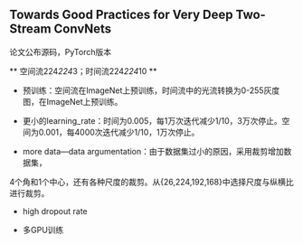 ## Towards Good Practices for Very Deep Two-Stream ConvNets

论文公布源码，PyTorch版本

** 空间流224*224*3；时间流224*224*10 **

- 预训练：空间流在ImageNet上预训练，时间流中的光流转换为0-255灰度图，在ImageNet上预训练。

- 更小的learning_rate：时间为0.005，每1万次迭代减少1/10，3万次停止。空间为0.001，每4000次迭代减少1/10，1万次停止。

- more data—data argumentation：由于数据集过小的原因，采用裁剪增加数据集，

4个角和1个中心，还有各种尺度的裁剪。从{26,224,192,168}中选择尺度与纵横比进行裁剪。

- high dropout rate

- 多GPU训练
